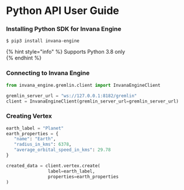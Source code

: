 # Python API User Guide

### Installing Python SDK for Invana Engine

```
$ pip3 install invana-engine
```

{% hint style="info" %}
Supports Python 3.8 only  
{% endhint %}

### Connecting to Invana Engine



```python
from invana_engine.gremlin.client import InvanaEngineClient

gremlin_server_url = "ws://127.0.0.1:8182/gremlin"
client = InvanaEngineClient(gremlin_server_url=gremlin_server_url)
```

### Creating Vertex

```python
earth_label = "Planet"
earth_properties = {
   "name": "Earth",
   "radius_in_kms": 6378,
   "average_orbital_speed_in_kms": 29.78
}

created_data = client.vertex.create(
                label=earth_label,
                properties=earth_properties
)
```



